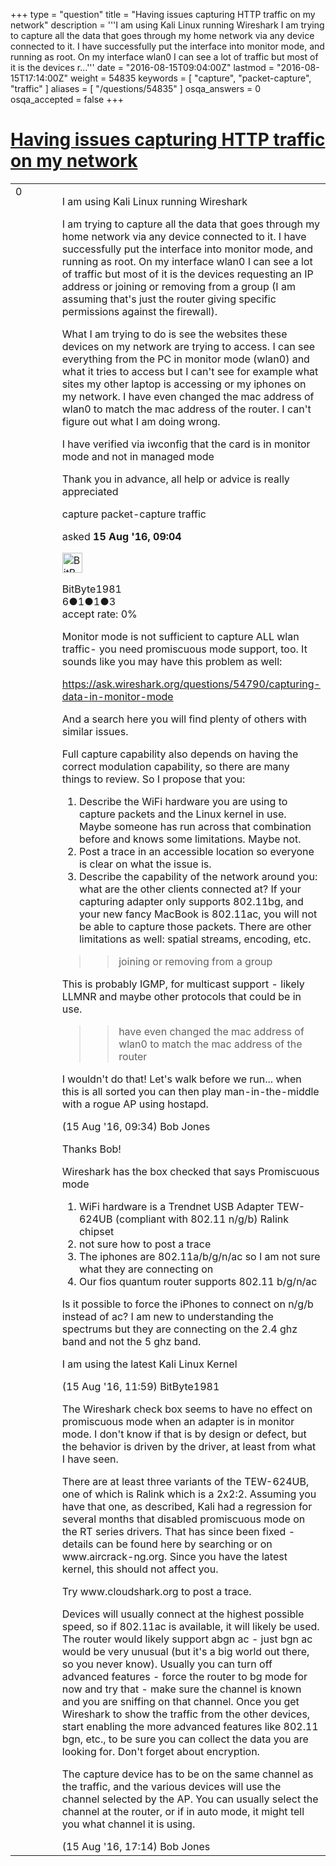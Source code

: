 +++
type = "question"
title = "Having issues capturing HTTP traffic on my network"
description = '''I am using Kali Linux running Wireshark I am trying to capture all the data that goes through my home network via any device connected to it. I have successfully put the interface into monitor mode, and running as root. On my interface wlan0 I can see a lot of traffic but most of it is the devices r...'''
date = "2016-08-15T09:04:00Z"
lastmod = "2016-08-15T17:14:00Z"
weight = 54835
keywords = [ "capture", "packet-capture", "traffic" ]
aliases = [ "/questions/54835" ]
osqa_answers = 0
osqa_accepted = false
+++

<div class="headNormal">

# [Having issues capturing HTTP traffic on my network](/questions/54835/having-issues-capturing-http-traffic-on-my-network)

</div>

<div id="main-body">

<div id="askform">

<table id="question-table" style="width:100%;"><colgroup><col style="width: 50%" /><col style="width: 50%" /></colgroup><tbody><tr class="odd"><td style="width: 30px; vertical-align: top"><div class="vote-buttons"><span id="post-54835-upvote" class="ajax-command post-vote up" rel="nofollow" title="I like this post (click again to cancel)"> </span><div id="post-54835-score" class="post-score" title="current number of votes">0</div><span id="post-54835-downvote" class="ajax-command post-vote down" rel="nofollow" title="I dont like this post (click again to cancel)"> </span> <span id="favorite-mark" class="ajax-command favorite-mark" rel="nofollow" title="mark/unmark this question as favorite (click again to cancel)"> </span><div id="favorite-count" class="favorite-count"></div></div></td><td><div id="item-right"><div class="question-body"><p>I am using Kali Linux running Wireshark</p><p>I am trying to capture all the data that goes through my home network via any device connected to it. I have successfully put the interface into monitor mode, and running as root. On my interface wlan0 I can see a lot of traffic but most of it is the devices requesting an IP address or joining or removing from a group (I am assuming that's just the router giving specific permissions against the firewall).</p><p>What I am trying to do is see the websites these devices on my network are trying to access. I can see everything from the PC in monitor mode (wlan0) and what it tries to access but I can't see for example what sites my other laptop is accessing or my iphones on my network. I have even changed the mac address of wlan0 to match the mac address of the router. I can't figure out what I am doing wrong.</p><p>I have verified via iwconfig that the card is in monitor mode and not in managed mode</p><p>Thank you in advance, all help or advice is really appreciated</p></div><div id="question-tags" class="tags-container tags"><span class="post-tag tag-link-capture" rel="tag" title="see questions tagged &#39;capture&#39;">capture</span> <span class="post-tag tag-link-packet-capture" rel="tag" title="see questions tagged &#39;packet-capture&#39;">packet-capture</span> <span class="post-tag tag-link-traffic" rel="tag" title="see questions tagged &#39;traffic&#39;">traffic</span></div><div id="question-controls" class="post-controls"></div><div class="post-update-info-container"><div class="post-update-info post-update-info-user"><p>asked <strong>15 Aug '16, 09:04</strong></p><img src="https://secure.gravatar.com/avatar/74ead7b05ede910e9c424ab093f89fd2?s=32&amp;d=identicon&amp;r=g" class="gravatar" width="32" height="32" alt="BitByte1981&#39;s gravatar image" /><p><span>BitByte1981</span><br />
<span class="score" title="6 reputation points">6</span><span title="1 badges"><span class="badge1">●</span><span class="badgecount">1</span></span><span title="1 badges"><span class="silver">●</span><span class="badgecount">1</span></span><span title="3 badges"><span class="bronze">●</span><span class="badgecount">3</span></span><br />
<span class="accept_rate" title="Rate of the user&#39;s accepted answers">accept rate:</span> <span title="BitByte1981 has no accepted answers">0%</span></p></div></div><div id="comments-container-54835" class="comments-container"><span id="54836"></span><div id="comment-54836" class="comment"><div id="post-54836-score" class="comment-score"></div><div class="comment-text"><p>Monitor mode is not sufficient to capture ALL wlan traffic- you need promiscuous mode support, too. It sounds like you may have this problem as well:</p><p><a href="https://ask.wireshark.org/questions/54790/capturing-data-in-monitor-mode">https://ask.wireshark.org/questions/54790/capturing-data-in-monitor-mode</a></p><p>And a search here you will find plenty of others with similar issues.</p><p>Full capture capability also depends on having the correct modulation capability, so there are many things to review. So I propose that you:</p><ol><li>Describe the WiFi hardware you are using to capture packets and the Linux kernel in use. Maybe someone has run across that combination before and knows some limitations. Maybe not.</li><li>Post a trace in an accessible location so everyone is clear on what the issue is.<br />
</li><li>Describe the capability of the network around you: what are the other clients connected at? If your capturing adapter only supports 802.11bg, and your new fancy MacBook is 802.11ac, you will not be able to capture those packets. There are other limitations as well: spatial streams, encoding, etc.</li></ol><blockquote><blockquote><p>joining or removing from a group</p></blockquote></blockquote><p>This is probably IGMP, for multicast support - likely LLMNR and maybe other protocols that could be in use.</p><blockquote><blockquote><p>have even changed the mac address of wlan0 to match the mac address of the router</p></blockquote></blockquote><p>I wouldn't do that! Let's walk before we run... when this is all sorted you can then play man-in-the-middle with a rogue AP using hostapd.</p></div><div id="comment-54836-info" class="comment-info"><span class="comment-age">(15 Aug '16, 09:34)</span> <span class="comment-user userinfo">Bob Jones</span></div></div><span id="54844"></span><div id="comment-54844" class="comment"><div id="post-54844-score" class="comment-score"></div><div class="comment-text"><p>Thanks Bob!</p><p>Wireshark has the box checked that says Promiscuous mode</p><ol><li>WiFi hardware is a Trendnet USB Adapter TEW-624UB (compliant with 802.11 n/g/b) Ralink chipset</li><li>not sure how to post a trace</li><li>The iphones are 802.11a/b/g/n/ac so I am not sure what they are connecting on</li><li>Our fios quantum router supports 802.11 b/g/n/ac</li></ol><p>Is it possible to force the iPhones to connect on n/g/b instead of ac? I am new to understanding the spectrums but they are connecting on the 2.4 ghz band and not the 5 ghz band.</p><p>I am using the latest Kali Linux Kernel</p></div><div id="comment-54844-info" class="comment-info"><span class="comment-age">(15 Aug '16, 11:59)</span> <span class="comment-user userinfo">BitByte1981</span></div></div><span id="54845"></span><div id="comment-54845" class="comment"><div id="post-54845-score" class="comment-score"></div><div class="comment-text"><p>The Wireshark check box seems to have no effect on promiscuous mode when an adapter is in monitor mode. I don't know if that is by design or defect, but the behavior is driven by the driver, at least from what I have seen.</p><p>There are at least three variants of the TEW-624UB, one of which is Ralink which is a 2x2:2. Assuming you have that one, as described, Kali had a regression for several months that disabled promiscuous mode on the RT series drivers. That has since been fixed - details can be found here by searching or on www.aircrack-ng.org. Since you have the latest kernel, this should not affect you.</p><p>Try www.cloudshark.org to post a trace.</p><p>Devices will usually connect at the highest possible speed, so if 802.11ac is available, it will likely be used. The router would likely support abgn ac - just bgn ac would be very unusual (but it's a big world out there, so you never know). Usually you can turn off advanced features - force the router to bg mode for now and try that - make sure the channel is known and you are sniffing on that channel. Once you get Wireshark to show the traffic from the other devices, start enabling the more advanced features like 802.11 bgn, etc., to be sure you can collect the data you are looking for. Don't forget about encryption.</p><p>The capture device has to be on the same channel as the traffic, and the various devices will use the channel selected by the AP. You can usually select the channel at the router, or if in auto mode, it might tell you what channel it is using.</p></div><div id="comment-54845-info" class="comment-info"><span class="comment-age">(15 Aug '16, 17:14)</span> <span class="comment-user userinfo">Bob Jones</span></div></div></div><div id="comment-tools-54835" class="comment-tools"></div><div class="clear"></div><div id="comment-54835-form-container" class="comment-form-container"></div><div class="clear"></div></div></td></tr></tbody></table>

</div>

</div>

